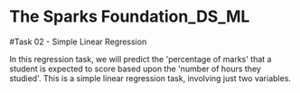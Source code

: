 # The Sparks Foundation_DS_ML
#Task 02 - Simple Linear Regression

In this regression task, we will predict the 'percentage of marks' that a student is expected to score based upon the 'number of hours they studied'.
This is a simple linear regression task, involving just two variables.
